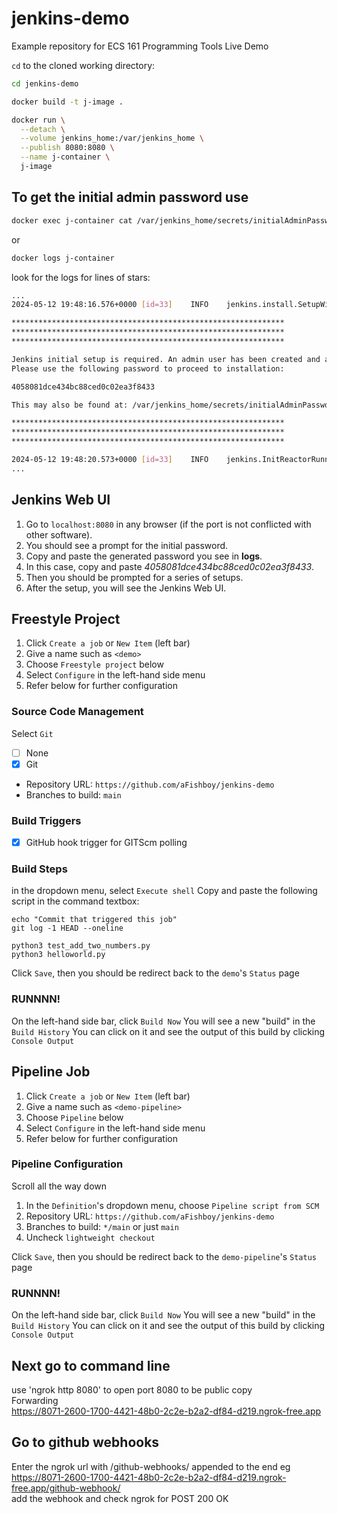 # jenkins-demo

Example repository for ECS 161 Programming Tools Live Demo

`cd` to the cloned working directory:
```bash
cd jenkins-demo
```
```bash
docker build -t j-image .
```
```bash
docker run \
  --detach \
  --volume jenkins_home:/var/jenkins_home \
  --publish 8080:8080 \
  --name j-container \
  j-image
```

## To get the initial admin password use
```bash
docker exec j-container cat /var/jenkins_home/secrets/initialAdminPassword
```
or
```bash
docker logs j-container
```
look for the logs for lines of stars:
```bash output
...
2024-05-12 19:48:16.576+0000 [id=33]    INFO    jenkins.install.SetupWizard#init:

*************************************************************
*************************************************************
*************************************************************

Jenkins initial setup is required. An admin user has been created and a password generated.
Please use the following password to proceed to installation:

4058081dce434bc88ced0c02ea3f8433

This may also be found at: /var/jenkins_home/secrets/initialAdminPassword

*************************************************************
*************************************************************
*************************************************************

2024-05-12 19:48:20.573+0000 [id=33]    INFO    jenkins.InitReactorRunner$1#onAttained: Completed initialization
...
```

## Jenkins Web UI
1. Go to `localhost:8080` in any browser (if the port is not conflicted with other software).
2. You should see a prompt for the initial password.
3. Copy and paste the generated password you see in **logs**.
4. In this case, copy and paste *4058081dce434bc88ced0c02ea3f8433*.
5. Then you should be prompted for a series of setups.
6. After the setup, you will see the Jenkins Web UI.

## Freestyle Project
1. Click `Create a job` or `New Item` (left bar)
2. Give a name such as `<demo>`
3. Choose `Freestyle project` below
4. Select `Configure` in the left-hand side menu
5. Refer below for further configuration

### Source Code Management

Select `Git`
- [ ] None
- [x] Git
- Repository URL: `https://github.com/aFishboy/jenkins-demo`
- Branches to build: `main`

### Build Triggers

- [x] GitHub hook trigger for GITScm polling

### Build Steps

in the dropdown menu, select `Execute shell`
Copy and paste the following script in the command textbox:
```
echo "Commit that triggered this job"  
git log -1 HEAD --oneline

python3 test_add_two_numbers.py  
python3 helloworld.py
```

Click `Save`, then you should be redirect back to the `demo`'s `Status` page

### RUNNNN!
On the left-hand side bar, click `Build Now`
You will see a new "build" in the `Build History`
You can click on it and see the output of this build by clicking `Console Output`

## Pipeline Job
1. Click `Create a job` or `New Item` (left bar)
2. Give a name such as `<demo-pipeline>`
3. Choose `Pipeline` below
4. Select `Configure` in the left-hand side menu
5. Refer below for further configuration

### Pipeline Configuration
Scroll all the way down
1. In the `Definition`'s dropdown menu, choose `Pipeline script from SCM`
2. Repository URL: `https://github.com/aFishboy/jenkins-demo`
3. Branches to build: `*/main` or just `main`
4. Uncheck `lightweight checkout`

Click `Save`, then you should be redirect back to the `demo-pipeline`'s `Status` page

### RUNNNN!
On the left-hand side bar, click `Build Now`
You will see a new "build" in the `Build History`
You can click on it and see the output of this build by clicking `Console Output`

## Next go to command line

use 'ngrok http 8080' to open port 8080 to be public
copy  
Forwarding  
https://8071-2600-1700-4421-48b0-2c2e-b2a2-df84-d219.ngrok-free.app

## Go to github webhooks

Enter the ngrok url with /github-webhooks/ appended to the end eg  
https://8071-2600-1700-4421-48b0-2c2e-b2a2-df84-d219.ngrok-free.app/github-webhook/  
add the webhook and check ngrok for POST 200 OK
